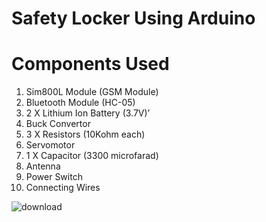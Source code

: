# Safety Locker Using Arduino
# Components Used
1.  Sim800L Module (GSM Module)
2.	Bluetooth Module (HC-05)
3.	2 X Lithium Ion Battery (3.7V)’
4.	Buck Convertor
5.	3 X Resistors (10Kohm each)
6.	Servomotor
7.	1 X Capacitor (3300 microfarad)
8.	Antenna
9.	Power Switch
10.	Connecting Wires


![download](https://github.com/user-attachments/assets/5f4c39a8-3494-4425-9426-b410da162d47)
